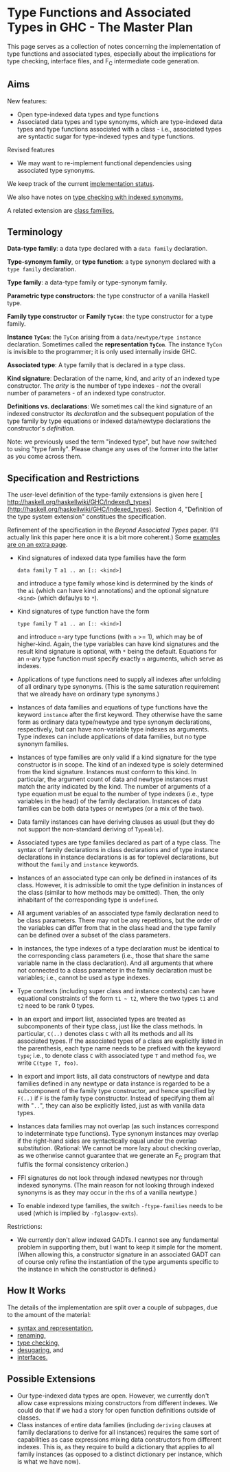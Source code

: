 # Type Functions and Associated Types in GHC - The Master Plan



This page serves as a collection of notes concerning the implementation of type functions and associated types, especially about the implications for type checking, interface files, and F<sub>C</sub> intermediate code generation.


## Aims



New features:


- Open type-indexed data types and type functions
- Associated data types and type synonyms, which are type-indexed data types and type functions associated with a class - i.e., associated types are syntactic sugar for type-indexed types and type functions.


Revised features


- We may want to re-implement functional dependencies using associated type synonyms.


We keep track of the current [implementation status](type-functions-status).



We also have notes on [type checking with indexed synonyms.](type-functions-syn-tc)



A related extension are [class families.](type-functions/class-families)


## Terminology



**Data-type family**: a data type declared with a `data family` declaration.



**Type-synonym family**, or **type function**: a type synonym declared with a `type family` declaration.



**Type family**: a data-type family or type-synonym family.



**Parametric type constructors**: the type constructor of a vanilla Haskell type.



**Family type constructor** or **Family `TyCon`**: the type constructor for a type family.



**Instance `TyCon`**: the `TyCon` arising from a `data/newtype/type instance` declaration.  Sometimes called the **representation `TyCon`**.  The instance `TyCon` is invisible to the programmer; it is only used internally inside GHC.  



**Associated type**: A type family that is declared in a type class.



**Kind signature**: Declaration of the name, kind, and arity of an indexed type constructor.  The *arity* is the number of type indexes - *not* the overall number of parameters - of an indexed type constructor.



**Definitions vs. declarations**: We sometimes call the kind signature of an indexed constructor its *declaration* and the subsequent population of the type family by type equations or indexed data/newtype declarations the constructor's *definition*.



Note: we previously used the term "indexed type", but have now switched to using "type family".  Please change any  uses of the former into the latter as you come across them.


## Specification and Restrictions



The user-level definition of the type-family extensions is given here [
http://haskell.org/haskellwiki/GHC/Indexed\_types](http://haskell.org/haskellwiki/GHC/Indexed_types). Section 4, "Definition of the type system extension" constitues the specification.



Refinement of the specification in the *Beyond Associated Types* paper.  (I'll actually link this paper here once it is a bit more coherent.)  Some [examples are on an extra page](type-functions-examples).


- Kind signatures of indexed data type families have the form

  ```wiki
  data family T a1 .. an [:: <kind>]
  ```

  and introduce a type family whose kind is determined by the kinds of the `ai` (which can have kind annotations) and the optional signature `<kind>` (which defaulys to `*`).
- Kind signatures of type function have the form

  ```wiki
  type family T a1 .. an [:: <kind>]
  ```

  and introduce `n`-ary type functions (with `n` \>= 1), which may be of higher-kind.  Again, the type variables can have kind signatures and the result kind signature is optional, with `*` being the default.  Equations for an `n`-ary type function must specify exactly `n` arguments, which serve as indexes. 
- Applications of type functions need to supply all indexes after unfolding of all ordinary type synonyms.  (This is the same saturation requirement that we already have on ordinary type synonyms.)
- Instances of data families and equations of type functions have the keyword `instance` after the first keyword.  They otherwise have the same form as ordinary data type/newtype and type synonym declarations, respectively, but can have non-variable type indexes as arguments.  Type indexes can include applications of data families, but no type synonym families.
- Instances of type families are only valid if a kind signature for the type constructor is in scope.  The kind of an indexed type is solely determined from the kind signature.  Instances must conform to this kind.  In particular, the argument count of data and newtype instances must match the arity indicated by the kind.  The number of arguments of a type equation must be equal to the number of type indexes (i.e., type variables in the head) of the family declaration.  Instances of data families can be both data types or newtypes (or a mix of the two).
- Data family instances can have deriving clauses as usual (but they do not support the non-standard deriving of `Typeable`).
- Associated types are type families declared as part of a type class.  The syntax of family declarations in class declarations and of type instance declarations in instance declarations is as for toplevel declarations, but without the `family` and `instance` keywords.
- Instances of an associated type can only be defined in instances of its class.  However, it is admissible to omit the type definition in instances of the class (similar to how methods may be omitted).  Then, the only inhabitant of the corresponding type is `undefined`.
- All argument variables of an associated type family declaration need to be class parameters.  There may not be any repetitions, but the order of the variables can differ from that in the class head and the type family can be defined over a subset of the class parameters.
- In instances, the type indexes of a type declaration must be identical to the corresponding class parameters (i.e., those that share the same variable name in the class declaration).  And all arguments that where not connected to a class parameter in the family declaration must be variables; i.e., cannot be used as type indexes.
- Type contexts (including super class and instance contexts) can have equational constraints of the form `t1 ~ t2`, where the two types `t1` and `t2` need to be rank 0 types.  
- In an export and import list, associated types are treated as subcomponents of their type class, just like the class methods.  In particular, `C(..)` denotes class `C` with all its methods and all its associated types.  If the associated types of a class are explicitly listed in the parenthesis, each type name needs to be prefixed with the keyword `type`; i.e., to denote class `C` with associated type `T` and method `foo`, we write `C(type T, foo)`.
- In export and import lists, all data constructors of newtype and data families defined in any newtype or data instance is regarded to be a subcomponent of the family type constructor, and hence specified by `F(..)` if `F` is the family type constructor.  Instead of specifying them all with "`..`", they can also be explicitly listed, just as with vanilla data types.
- Instances data families may not overlap (as such instances correspond to indeterminate type functions).  Type synonym instances may overlap if the right-hand sides are syntactically equal under the overlap substitution.  (Rational: We cannot be more lazy about checking overlap, as we otherwise cannot guarantee that we generate an F<sub>C</sub> program that fulfils the formal consistency criterion.)
- FFI signatures do not look through indexed newtypes nor through indexed synonyms.  (The main reason for not looking through indexed synonyms is as they may occur in the rhs of a vanilla newtype.)
- To enable indexed type families, the switch `-ftype-families` needs to be used (which is implied by `-fglasgow-exts`).


Restrictions:


- We currently don't allow indexed GADTs. I cannot see any fundamental problem in supporting them, but I want to keep it simple for the moment. (When allowing this, a constructor signature in an associated GADT can of course only refine the instantiation of the type arguments specific to the instance in which the constructor is defined.)

## How It Works



The details of the implementation are split over a couple of subpages, due to the amount of the material:


- [syntax and representation,](type-functions-syntax)
- [renaming,](type-functions-renaming)
- [type checking,](type-functions-type-checking)
- [desugaring,](type-functions-core) and
- [interfaces.](type-functions-iface)

## Possible Extensions


- Our type-indexed data types are open.  However, we currently don't allow case expressions mixing constructors from different indexes.  We could do that if we had a story for open function definitions outside of classes.
- Class instances of entire data families (including `deriving` clauses at family declarations to derive for all instances) requires the same sort of capabilities as case expressions mixing data constructors from different indexes.  This is, as they require to build a dictionary that applies to all family instances (as opposed to a distinct dictionary per instance, which is what we have now).
